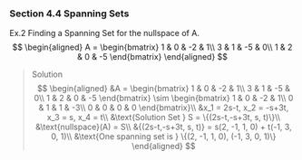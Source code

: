 ### Section 4.4 Spanning Sets

Ex.2 Finding a Spanning Set for the nullspace of A.
$$
\begin{aligned}
A =  \begin{bmatrix}
1 & 0 & -2 & 1\\
3 & 1 & -5 & 0\\
1 & 2 & 0 & -5
 \end{bmatrix}
\end{aligned}
$$

>Solution
$$
\begin{aligned}
&A = \begin{bmatrix}
1 & 0 & -2 & 1\\
3 & 1 & -5 & 0\\
1 & 2 & 0 & -5
 \end{bmatrix}
\sim
\begin{bmatrix}
1 & 0 & -2 & 1\\
0 & 1 & 1 & -3\\
0 & 0 & 0 & 0
 \end{bmatrix}\\
 &x_1 = 2s-t, x_2 = -s+3t, x_3 = s, x_4 = t\\
  &\text{Solution Set }  S = \{(2s-t,-s+3t, s, t)\}\\
 &\text{nullspace}(A) = S\\
 &{(2s-t,-s+3t, s, t)} = s(2, -1, 1, 0) + t(-1, 3, 0, 1)\\
 &\text{One spanning set is } \{(2, -1, 1, 0), (-1, 3, 0, 1)\}
\end{aligned}
$$
